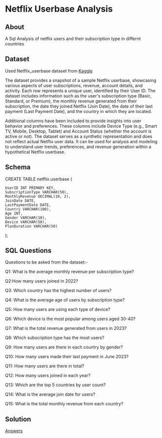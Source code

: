 
# Netflix Userbase Analysis




## About
A Sql Analysis of netflix users and their subscription type in differnt countries
## Dataset 

Used Netflix_userbase dataset from [Kaggle](https://www.kaggle.com/datasets/arnavsmayan/netflix-userbase-dataset) 

The dataset provides a snapshot of a sample Netflix userbase, showcasing various aspects of user subscriptions, revenue, account details, and activity. Each row represents a unique user, identified by their User ID. The dataset includes information such as the user's subscription type (Basic, Standard, or Premium), the monthly revenue generated from their subscription, the date they joined Netflix (Join Date), the date of their last payment (Last Payment Date), and the country in which they are located.

Additional columns have been included to provide insights into user behavior and preferences. These columns include Device Type (e.g., Smart TV, Mobile, Desktop, Tablet) and Account Status (whether the account is active or not). The dataset serves as a synthetic representation and does not reflect actual Netflix user data. It can be used for analysis and modeling to understand user trends, preferences, and revenue generation within a hypothetical Netflix userbase.



## Schema

CREATE TABLE netflix.userbase 
(

    UserID INT PRIMARY KEY,
    SubscriptionType VARCHAR(50),
    MonthlyRevenue DECIMAL(10, 2),
    JoinDate DATE,
    LastPaymentDate DATE,
    Country VARCHAR(100),
    Age INT,
    Gender VARCHAR(10),
    Device VARCHAR(50),
    PlanDuration VARCHAR(50)

);
## SQL Questions

Questions to be asked from the dataset:-

Q1: What is the average monthly revenue per subscription type?

Q2:How many users joined in 2022?

Q3: Which country has the highest number of users?

Q4: What is the average age of users by subscription type?

Q5: How many users are using each type of device?

Q6: Which device is the most popular among users aged 30-40?

Q7: What is the total revenue generated from users in 2023?

Q8: Which subscription type has the most users?

Q9: How many users are there in each country by gender?

Q10: How many users made their last payment in June 2023?

Q11: How many users are there in total?

Q12: How many users joined in each year?

Q13: Which are the top 5 countries by user count?

Q14: What is the average join date for users?

Q15: What is the total monthly revenue from each country?
## Solution
[Answers](https://github.com/animesh-gupta141/Netflix-Userbase-SQL-project/blob/main/Answer.sql)